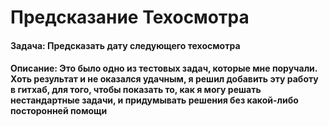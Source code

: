 # Предсказание Техосмотра

#### Задача: Предсказать дату следующего техосмотра

#### Описание: Это было одно из тестовых задач, которые мне поручали. Хоть результат и не оказался удачным, я решил добавить эту работу в гитхаб, для того, чтобы показать то, как я могу решать нестандартные задачи, и придумывать решения без какой-либо посторонней помощи
